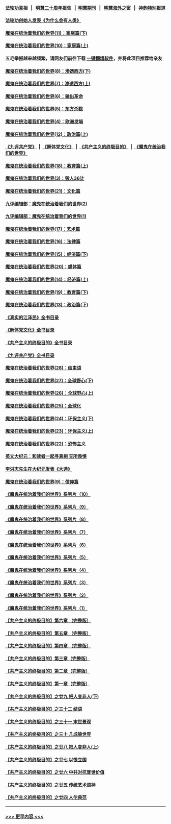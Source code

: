 #### [法轮功真相](https://github.com/gfw-breaker/truth/blob/master/README.md?t=0) &nbsp;&nbsp;|&nbsp;&nbsp; [明慧二十周年报告](https://github.com/gfw-breaker/mh-reports/blob/master/README.md?t=0) &nbsp;&nbsp;|&nbsp;&nbsp;[明慧期刊](https://github.com/gfw-breaker/mh-qikan) &nbsp;&nbsp;|&nbsp;&nbsp; [明慧海外之窗](https://github.com/gfw-breaker/mh-news/blob/master/README.md?t=0) &nbsp;&nbsp;|&nbsp;&nbsp; [神韵特别报道](https://github.com/gfw-breaker/mh-news/blob/master/shenyun.md?t=0)
#### [法轮功创始人发表《为什么会有人类》](../pages/nsc422/n13912117.md?t=03210343) 
#### [魔鬼在统治着我们的世界(11)：家庭篇(下)](../pages/nsc422/n10440961.md?t=03210343) 
#### [魔鬼在统治着我们的世界(10)：家庭篇(上)](../pages/nsc422/n10435448.md?t=03210343) 
#### 五毛举报越来越频繁，请网友们前往下载 [一键翻墙软件](https://github.com/gfw-breaker/ssr-accounts)，并将此项目推荐给亲友
#### [魔鬼在统治着我们的世界(8)：渗透西方(下)](../pages/nsc422/n10429603.md?t=03210343) 
#### [魔鬼在统治着我们的世界(7)：渗透西方(上)](../pages/nsc422/n10426013.md?t=03210343) 
#### [魔鬼在统治着我们的世界(6)：输出革命](../pages/nsc422/n10421536.md?t=03210343) 
#### [魔鬼在统治着我们的世界(5)：东方杀戮](../pages/nsc422/n10417707.md?t=03210343) 
#### [魔鬼在统治着我们的世界(4)：欧洲发端](../pages/nsc422/n10414890.md?t=03210343) 
#### [魔鬼在统治着我们的世界(12)：政治篇(上)](../pages/nsc422/n10444576.md?t=03210343) 
#### [《九评共产党》](https://github.com/begood0513/9ping.md/blob/master/README.md) &nbsp;|&nbsp; [《解体党文化》](../../../../jtdwh.md/blob/master/README.md)  &nbsp;|&nbsp; [《共产主义的终极目的》](../../../../gczydzjmd.md/blob/master/README.md) &nbsp;|&nbsp; [《魔鬼在统治我们的世界》](../../../../mgztzwmdsj.md/blob/master/README.md) 
#### [魔鬼在统治着我们的世界(18)：教育篇(上)](../pages/nsc422/n10526970.md?t=03210343) 
#### [魔鬼在统治着我们的世界(3)：毁人36计](../pages/nsc422/n10411583.md?t=03210343) 
#### [魔鬼在统治着我们的世界(21)：文化篇](../pages/nsc422/n10597706.md?t=03210343) 
#### [九评编辑部：魔鬼在统治着我们的世界(2)](../pages/nsc422/n10410036.md?t=03210343) 
#### [九评编辑部：魔鬼在统治着我们的世界(1)](../pages/nsc422/n10406825.md?t=03210343) 
#### [魔鬼在统治着我们的世界(17)：艺术篇](../pages/nsc422/n10499093.md?t=03210343) 
#### [魔鬼在统治着我们的世界(16)：法律篇](../pages/nsc422/n10485969.md?t=03210343) 
#### [魔鬼在统治着我们的世界(15)：经济篇(下)](../pages/nsc422/n10469975.md?t=03210343) 
#### [魔鬼在统治着我们的世界(20)：媒体篇](../pages/nsc422/n10586579.md?t=03210343) 
#### [魔鬼在统治着我们的世界(14)：经济篇(上)](../pages/nsc422/n10457370.md?t=03210343) 
#### [魔鬼在统治着我们的世界(19)：教育篇(下)](../pages/nsc422/n10564808.md?t=03210343) 
#### [魔鬼在统治着我们的世界(13)：政治篇(下)](../pages/nsc422/n10448270.md?t=03210343) 
#### [《真实的江泽民》全书目录](../pages/nsc422/n13721399.md?t=03210343) 
#### [《解体党文化》全书目录](../pages/nsc422/n13721157.md?t=03210343) 
#### [《共产主义的终极目的》全书目录](../pages/nsc422/n13721048.md?t=03210343) 
#### [《九评共产党》全书目录](../pages/nsc422/n13708085.md?t=03210343) 
#### [魔鬼在统治着我们的世界(28)：结束语](../pages/nsc422/n10936246.md?t=03210343) 
#### [魔鬼在统治着我们的世界(27)：全球野心(下)](../pages/nsc422/n10928319.md?t=03210343) 
#### [魔鬼在统治着我们的世界(26)：全球野心(上)](../pages/nsc422/n10900318.md?t=03210343) 
#### [魔鬼在统治着我们的世界(25)：全球化](../pages/nsc422/n10788205.md?t=03210343) 
#### [魔鬼在统治着我们的世界(24)：环保主义(下)](../pages/nsc422/n10695307.md?t=03210343) 
#### [魔鬼在统治着我们的世界(23)：环保主义(上)](../pages/nsc422/n10688613.md?t=03210343) 
#### [魔鬼在统治着我们的世界(22)：恐怖主义](../pages/nsc422/n10614727.md?t=03210343) 
#### [英文大纪元：和读者一起寻真相 无所畏惧](../pages/nsc422/n12542027.md?t=03210343) 
#### [李洪志先生在大纪元发表《大选》](../pages/nsc422/n12534746.md?t=03210343) 
#### [魔鬼在统治着我们的世界(9)：信仰篇](../pages/nsc422/n10432159.md?t=03210343) 
#### [《魔鬼在统治着我们的世界》系列片（10）](../pages/nsc422/n12292670.md?t=03210343) 
#### [《魔鬼在统治着我们的世界》系列片（9）](../pages/nsc422/n12290859.md?t=03210343) 
#### [《魔鬼在统治着我们的世界》系列片（8）](../pages/nsc422/n12287445.md?t=03210343) 
#### [《魔鬼在统治着我们的世界》系列片（7）](../pages/nsc422/n12283425.md?t=03210343) 
#### [《魔鬼在统治着我们的世界》系列片（6）](../pages/nsc422/n12282314.md?t=03210343) 
#### [《魔鬼在统治着我们的世界》系列片（5）](../pages/nsc422/n12281419.md?t=03210343) 
#### [《魔鬼在统治着我们的世界》系列片（4）](../pages/nsc422/n12274024.md?t=03210343) 
#### [《魔鬼在统治着我们的世界》系列片（3）](../pages/nsc422/n12271322.md?t=03210343) 
#### [《魔鬼在统治着我们的世界》系列片（2）](../pages/nsc422/n12269049.md?t=03210343) 
#### [《魔鬼在统治着我们的世界》系列片（1）](../pages/nsc422/n12267575.md?t=03210343) 
#### [【共产主义的终极目的】第六章 （完整版）](../pages/nsc422/n11428913.md?t=03210343) 
#### [【共产主义的终极目的】第五章 （完整版）](../pages/nsc422/n11428912.md?t=03210343) 
#### [【共产主义的终极目的】第四章 （完整版）](../pages/nsc422/n11428907.md?t=03210343) 
#### [【共产主义的终极目的】第三章（完整版）](../pages/nsc422/n11428848.md?t=03210343) 
#### [【共产主义的终极目的】第二章（完整版）](../pages/nsc422/n11428831.md?t=03210343) 
#### [【共产主义的终极目的】第一章（完整版）](../pages/nsc422/n11417651.md?t=03210343) 
#### [【共产主义的终极目的】之廿九 把人变非人(下)](../pages/nsc422/n11344140.md?t=03210343) 
#### [【共产主义的终极目的】之三十二 结语](../pages/nsc422/n11360535.md?t=03210343) 
#### [【共产主义的终极目的】之三十一 末世景观](../pages/nsc422/n11351129.md?t=03210343) 
#### [【共产主义的终极目的】之三十 几成狼世界](../pages/nsc422/n11348280.md?t=03210343) 
#### [【共产主义的终极目的】之廿八 把人变非人(上)](../pages/nsc422/n11340492.md?t=03210343) 
#### [【共产主义的终极目的】之廿七 以恨立国](../pages/nsc422/n11336944.md?t=03210343) 
#### [【共产主义的终极目的】之廿六 中共对抗普世价值](../pages/nsc422/n11324785.md?t=03210343) 
#### [【共产主义的终极目的】之廿五 传统艺术颂神](../pages/nsc422/n11296396.md?t=03210343) 
#### [【共产主义的终极目的】之廿四 人伦典范](../pages/nsc422/n11296397.md?t=03210343) 

----
#### [ >>> 更早内容 <<< ](../indexes/nsc422-earlier.md)
